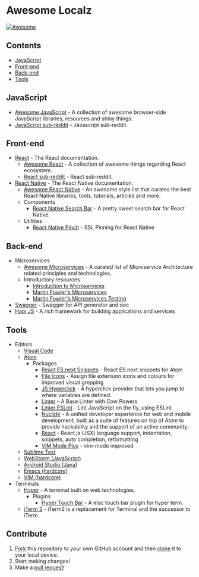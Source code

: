 # Awesome Localz

[![Awesome](https://cdn.rawgit.com/sindresorhus/awesome/d7305f38d29fed78fa85652e3a63e154dd8e8829/media/badge.svg)](https://github.com/sindresorhus/awesome)

## Contents

- [JavaScript](#javascript)
- [Front-end](#frontend)
- [Back-end](#backend)
- [Tools](#tools)

## JavaScript

- [Awesome JavaScript](https://github.com/sorrycc/awesome-javascript) - A collection of awesome browser-side JavaScript libraries, resources and shiny things.
- [JavaScript sub-reddit](https://www.reddit.com/r/javascript/) - Javascript sub-reddit.

## Front-end

- [React](https://facebook.github.io/react/docs/hello-world.html) - The React documentation.
  - [Awesome React](https://github.com/enaqx/awesome-react) - A collection of awesome things regarding React ecosystem.
  - [React sub-reddit](https://www.reddit.com/r/reactjs/) - React sub-reddit.
- [React Native](https://facebook.github.io/react-native/docs/getting-started.html) - The React Native documentation.
  - [Awesome React Native](https://github.com/jondot/awesome-react-native) - An awesome style list that curates the best React Native libraries, tools, tutorials, articles and more.
  - Components
    - [React Native Search Bar](https://github.com/localz/react-native-searchbar) - A pretty sweet search bar for React Native.
  - Utilities
    - [React Native Pinch](https://github.com/localz/react-native-pinch) - SSL Pinning for React Native

## Back-end

- Microservices
  - [Awesome Microservices](https://github.com/mfornos/awesome-microservices) - A curated list of Microservice Architecture related principles and technologies.
  - Introductory resources
    - [Introduction to Microservices](https://www.nginx.com/blog/introduction-to-microservices/)
    - [Martin Fowler's Microservices](https://martinfowler.com/articles/microservices.html)
    - [Martin Fowler's Microservices Testing](https://martinfowler.com/articles/microservice-testing/)
- [Swagger](http://swagger.io) - Swagger for API generator and doc
- [Hapi JS](https://hapijs.com/) - A rich framework for building applications and services

## Tools

- Editors
  - [Visual Code](https://code.visualstudio.com)
  - [Atom](https://atom.io)
    - Packages
      - [React ES.next Snippets](https://atom.io/packages/react-esnext-snippets) - React ES.next snippets for Atom
      - [File Icons](https://atom.io/packages/file-icons) - Assign file extension icons and colours for improved visual grepping
      - [JS Hyperclick](https://atom.io/packages/js-hyperclick) - A hyperclick provider that lets you jump to where variables are defined.
      - [Linter](https://atom.io/packages/linter) - A Base Linter with Cow Powers
      - [Linter ESLint](https://atom.io/packages/linter-eslint) - Lint JavaScript on the fly, using ESLint
      - [Nuclide](https://atom.io/packages/nuclide) - A unified developer experience for web and mobile development, built as a suite of features on top of Atom to provide hackability and the support of an active community.
      - [React](https://atom.io/packages/react) - React.js (JSX) language support, indentation, snippets, auto completion, reformatting
      - [VIM Mode Plus](https://atom.io/packages/vim-mode-plus) - vim-mode improved
  - [Sublime Text](https://www.sublimetext.com/)
  - [WebStorm (JavaScript)](https://www.jetbrains.com/webstorm/)
  - [Android Studio (Java)](https://developer.android.com/studio/index.html)
  - [Emacs (hardcore)](https://www.gnu.org/s/emacs/)
  - [VIM (hardcore)](http://www.vim.org/)
- Terminals
  - [Hyper](https://hyper.is) - A terminal built on web technologies.
    - Plugins
      - [Hyper Touch Bar](https://github.com/jxom/hyper-touchbar) - A mac touch bar plugin for hyper term.
  - [iTerm 2](https://www.iterm2.com/) - iTerm2 is a replacement for Terminal and the successor to iTerm.

## Contribute

1. [Fork](https://help.github.com/articles/fork-a-repo/) this repository to your own GitHub account and then [clone](https://help.github.com/articles/cloning-a-repository/) it to your local device.
2. Start making changes!
3. Make a [pull request](https://help.github.com/articles/about-pull-requests/)!
